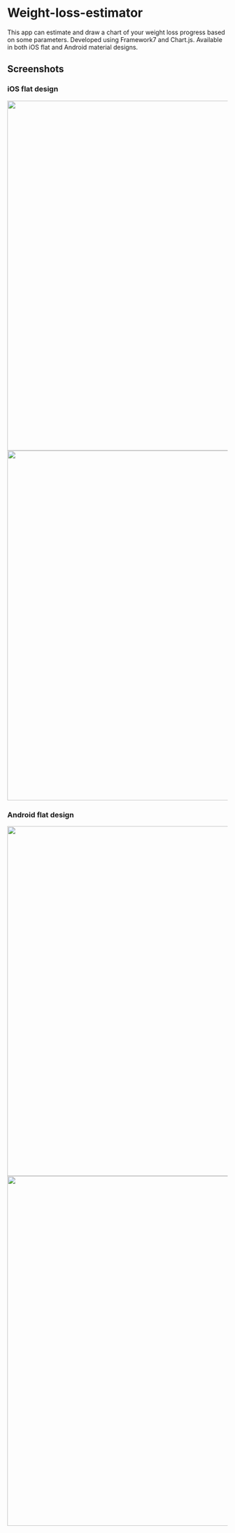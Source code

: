 # Weight-loss-estimator
This app can estimate and draw a chart of your weight loss progress based on some parameters.
Developed using Framework7 and Chart.js. Available in both iOS flat and Android material designs.

## Screenshots
### iOS flat design
<img src="https://img-fotki.yandex.ru/get/235015/132030196.41/0_1a69d3_128b7f8f_orig" width="800">
<img src="https://img-fotki.yandex.ru/get/246155/132030196.41/0_1a69d4_1892c107_orig" width="800">

### Android flat design
<img src="https://img-fotki.yandex.ru/get/756497/132030196.41/0_1a69d5_48decc5d_orig" width="800">
<img src="https://img-fotki.yandex.ru/get/235015/132030196.41/0_1a69d6_1bd9a098_orig" width="800">
